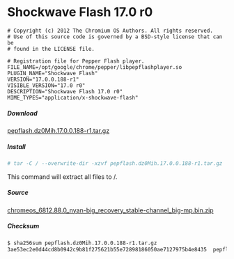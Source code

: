 Shockwave Flash 17.0 r0
=======================

``` pepper-flash.info
# Copyright (c) 2012 The Chromium OS Authors. All rights reserved.
# Use of this source code is governed by a BSD-style license that can be
# found in the LICENSE file.

# Registration file for Pepper Flash player.
FILE_NAME=/opt/google/chrome/pepper/libpepflashplayer.so
PLUGIN_NAME="Shockwave Flash"
VERSION="17.0.0.188-r1"
VISIBLE_VERSION="17.0 r0"
DESCRIPTION="Shockwave Flash 17.0 r0"
MIME_TYPES="application/x-shockwave-flash"
```

##### Download
[pepflash.dz0Mih.17.0.0.188-r1.tar.gz](pepflash.dz0Mih.17.0.0.188-r1.tar.gz)

##### Install
``` sh
# tar -C / --overwrite-dir -xzvf pepflash.dz0Mih.17.0.0.188-r1.tar.gz
```

This command will extract all files to /.


##### Source
[chromeos_6812.88.0_nyan-big_recovery_stable-channel_big-mp.bin.zip](https://dl.google.com/dl/edgedl/chromeos/recovery/chromeos_6812.88.0_nyan-big_recovery_stable-channel_big-mp.bin.zip)

##### Checksum
``` sh
$ sha256sum pepflash.dz0Mih.17.0.0.188-r1.tar.gz 
3ae53ec2e0d44cd8b0942c9b81f275621b55e72898186050ae7127975b4e8435  pepflash.dz0Mih.17.0.0.188-r1.tar.gz
```

